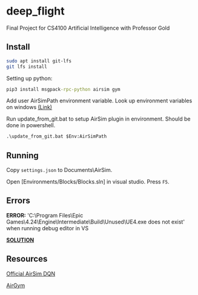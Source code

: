 # deep_flight
Final Project for CS4100 Artificial Intelligence with Professor Gold

## Install

``` bash
sudo apt install git-lfs
git lfs install
```

Setting up python:

``` cmd
pip3 install msgpack-rpc-python airsim gym
```

Add user AirSimPath environment variable. Look up environment variables on windows [(Link)](https://www.architectryan.com/2018/08/31/how-to-change-environment-variables-on-windows-10/)

Run update_from_git.bat to setup AirSim plugin in environment. Should be done in powershell.

``` cmd
.\update_from_git.bat $Env:AirSimPath
```

## Running

Copy `settings.json` to Documents\AirSim.

Open [Environments/Blocks/Blocks.sln] in visual studio. Press `F5`.

## Errors

**ERROR:** 'C:\Program Files\Epic Games\4.24\Engine\Intermediate\Build\Unused\UE4.exe does not exist'
    when running debug editor in VS

**[SOLUTION](https://answers.unrealengine.com/questions/218266/unable-to-start-program-ue4exe-error.html)**

## Resources

[Official AirSim DQN](https://github.com/microsoft/AirSim/blob/d59ceb7f63878f5e087ea802d603ba0fd282ff56/PythonClient/multirotor/DQNdrone.py)

[AirGym](https://github.com/Kjell-K/AirGym)
